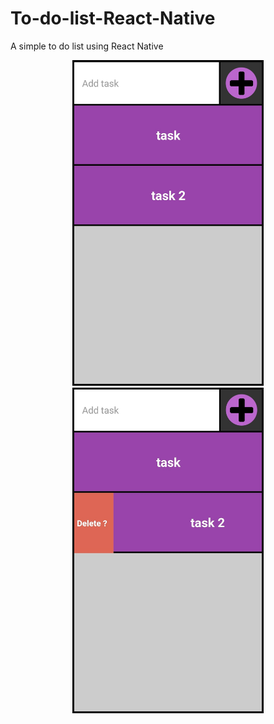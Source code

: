 # To-do-list-React-Native
A simple to do list using React Native

<p align="center">
  <img src="Screenshot_1.jpg" width="300" alt="to do list app" title="to do list app" style="border: 3px, solid, black;">
  <img src="Screenshot_2.jpg" width="300" alt="to do list app" title="to do list app" style="border: 3px, solid, black;">
</p>
